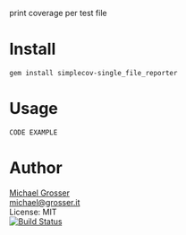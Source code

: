 print coverage per test file

Install
=======

    gem install simplecov-single_file_reporter

Usage
=====

    CODE EXAMPLE

Author
======
[Michael Grosser](http://grosser.it)<br/>
michael@grosser.it<br/>
License: MIT<br/>
[![Build Status](https://travis-ci.org/grosser/simplecov-single_file_reporter.png)](https://travis-ci.org/grosser/simplecov-single_file_reporter)
